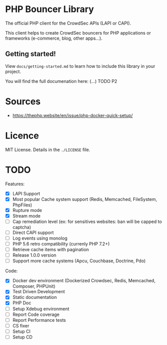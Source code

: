 # PHP Bouncer Library

The official PHP client for the CrowdSec APIs (LAPI or CAPI).

This client helps to create CrowdSec bouncers for PHP applications or frameworks (e-commerce, blog, other apps...).

## Getting started!

View `docs/getting-started.md` to learn how to include this library in your project.

You will find the full documenation here: (...) TODO P2

# Sources

- https://thephp.website/en/issue/php-docker-quick-setup/

# Licence

MIT License. Details in the `./LICENSE` file.

# TODO

Features:
- [x] LAPI Support
- [x] Most popular Cache system support (Redis, Memcached, FileSystem, PhpFiles)
- [x] Rupture mode
- [x] Stream mode
- [ ] Cap remediation level (ex: for sensitives websites: ban will be capped to captcha)
- [ ] Direct CAPI support
- [ ] Log events using monolog
- [ ] PHP 5.6 retro compatibility (currenly PHP 7.2+)
- [ ] Retrieve cache items with pagination
- [ ] Release 1.0.0 version
- [ ] Support more cache systems (Apcu, Couchbase, Doctrine, Pdo)

Code:
- [x] Docker dev environment (Dockerized Crowdsec, Redis, Memcached, Composer, PHPUnit)
- [x] Test Driven Development
- [x] Static documentation
- [x] PHP Doc
- [ ] Setup Xdebug environment
- [ ] Report Code coverage
- [ ] Report Performance tests
- [ ] CS fixer
- [ ] Setup CI
- [ ] Setup CD